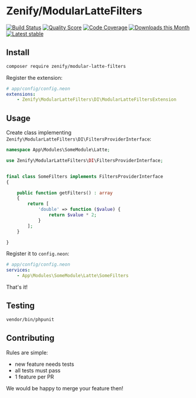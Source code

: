 # Zenify/ModularLatteFilters

[![Build Status](https://img.shields.io/travis/Zenify/ModularLatteFilters.svg?style=flat-square)](https://travis-ci.org/Zenify/ModularLatteFilters)
[![Quality Score](https://img.shields.io/scrutinizer/g/Zenify/ModularLatteFilters.svg?style=flat-square)](https://scrutinizer-ci.com/g/Zenify/ModularLatteFilters)
[![Code Coverage](https://img.shields.io/scrutinizer/coverage/g/Zenify/ModularLatteFilters.svg?style=flat-square)](https://scrutinizer-ci.com/g/Zenify/ModularLatteFilters)
[![Downloads this Month](https://img.shields.io/packagist/dt/zenify/modular-latte-filters.svg?style=flat-square)](https://packagist.org/packages/zenify/modular-latte-filters)
[![Latest stable](https://img.shields.io/packagist/v/zenify/modular-latte-filters.svg?style=flat-square)](https://packagist.org/packages/zenify/modular-latte-filters)


## Install

```sh
composer require zenify/modular-latte-filters
```

Register the extension:

```yaml
# app/config/config.neon
extensions:
	- Zenify\ModularLatteFilters\DI\ModularLatteFiltersExtension
```


## Usage

Create class implementing `Zenify\ModularLatteFilters\DI\FiltersProviderInterface`:

```php
namespace App\Modules\SomeModule\Latte;

use Zenify\ModularLatteFilters\DI\FiltersProviderInterface;


final class SomeFilters implements FiltersProviderInterface
{

	public function getFilters() : array
	{
		return [
			'double' => function ($value) {
				return $value * 2;
			}
		];
	}

}
```

Register it to `config.neon`:

```yaml
# app/config/config.neon
services:
	- App\Modules\SomeModule\Latte\SomeFilters
```

That's it!



## Testing

```sh
vendor/bin/phpunit
```


## Contributing

Rules are simple:

- new feature needs tests
- all tests must pass
- 1 feature per PR

We would be happy to merge your feature then!
